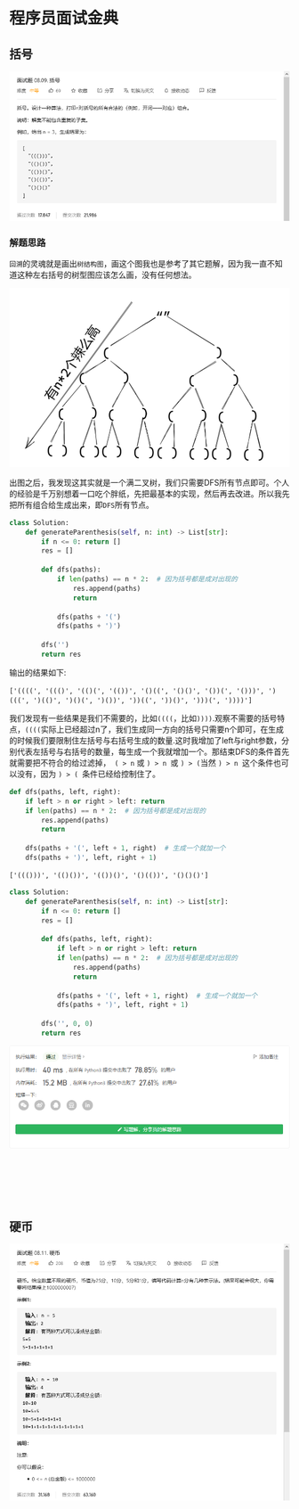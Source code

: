 # 程序员面试金典

## 括号

![](./images/046.png)

### 解题思路

`回溯`的灵魂就是画出`树结构图`，画这个图我也是参考了其它题解，因为我一直不知道这种左右括号的树型图应该怎么画，没有任何想法。

![](./images/046_1.png)

出图之后，我发现这其实就是一个满二叉树，我们只需要DFS所有节点即可。个人的经验是千万别想着一口吃个胖纸，先把最基本的实现，然后再去改进。所以我先把所有组合给生成出来，即`DFS`所有节点。

```python
class Solution:
    def generateParenthesis(self, n: int) -> List[str]:
        if n <= 0: return []
        res = []

        def dfs(paths):
            if len(paths) == n * 2:  # 因为括号都是成对出现的
                res.append(paths)
                return

            dfs(paths + '(')
            dfs(paths + ')')

        dfs('')
        return res
```

输出的结果如下:

`['((((', '((()', '(()(', '(())', '()((', '()()', '())(', '()))', ')(((', ')(()', ')()(', ')())', '))((', '))()', ')))(', '))))']`

我们发现有一些结果是我们不需要的，比如`((((`，比如`))))`.观察不需要的括号特点，`((((`实际上已经超过n了，我们生成同一方向的括号只需要n个即可，在生成的时候我们要限制住左括号与右括号生成的数量.这时我增加了left与right参数，分别代表左括号与右括号的数量，每生成一个我就增加一个。那结束DFS的条件首先就需要把不符合的给过滤掉，` ( > n` 或 `) > n `或 `) > (`当然 `) > n `这个条件也可以没有，因为 `) > ( `条件已经给控制住了。

```python
def dfs(paths, left, right):
    if left > n or right > left: return
    if len(paths) == n * 2:  # 因为括号都是成对出现的
        res.append(paths)
        return

    dfs(paths + '(', left + 1, right)  # 生成一个就加一个
    dfs(paths + ')', left, right + 1)
```

`['((()))', '(()())', '(())()', '()(())', '()()()']`

```python
class Solution:
    def generateParenthesis(self, n: int) -> List[str]:
        if n <= 0: return []
        res = []

        def dfs(paths, left, right):
            if left > n or right > left: return
            if len(paths) == n * 2:  # 因为括号都是成对出现的
                res.append(paths)
                return

            dfs(paths + '(', left + 1, right)  # 生成一个就加一个
            dfs(paths + ')', left, right + 1)

        dfs('', 0, 0)
        return res
```

![](./images/046_.png)

## 

![]()

```python

```

![]()

## 硬币

![](./images/048.png)

```python

```

![]()

## 

![]()

```python

```

![]()

## 

![]()

```python

```

![]()